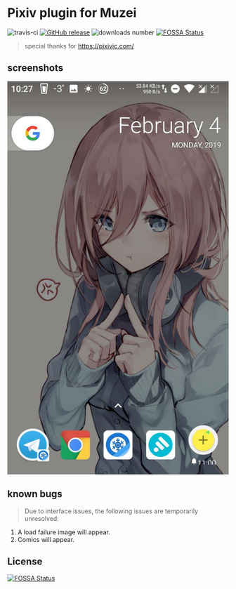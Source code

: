 # Pixiv plugin for Muzei
![travis-ci](https://travis-ci.org/feilongfl/muzei-pixivtop.svg?branch=master)
[![GitHub release](https://img.shields.io/github/release/feilongfl/muzei-pixivtop.svg)](https://github.com/feilongfl/muzei-pixivtop)
![downloads number](https://img.shields.io/github/downloads/feilongfl/cimoc/total.svg)
[![FOSSA Status](https://app.fossa.io/api/projects/git%2Bgithub.com%2Ffeilongfl%2Fmuzei-pixivtop.svg?type=shield)](https://app.fossa.io/projects/git%2Bgithub.com%2Ffeilongfl%2Fmuzei-pixivtop?ref=badge_shield)

> special thanks for https://pixivic.com/

## screenshots
![](./docs/screenshots_1.jpg)

## known bugs
> Due to interface issues, the following issues are temporarily unresolved:
1. A load failure image will appear.
2. Comics will appear.

## License
[![FOSSA Status](https://app.fossa.io/api/projects/git%2Bgithub.com%2Ffeilongfl%2Fmuzei-pixivtop.svg?type=large)](https://app.fossa.io/projects/git%2Bgithub.com%2Ffeilongfl%2Fmuzei-pixivtop?ref=badge_large)
